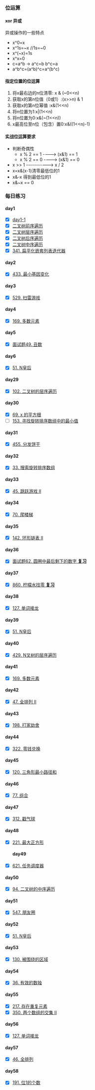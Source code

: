 ### 位运算

#### xor 异或
异或操作的一些特点
- x^0=x
- x^1s=~x //1s=~0
- x^(~x)=1s
- x^x=0
- c=a^b -> a^c=b b^c=a
- a^b^c=(a^b)^c=a^(b^c)

#### 指定位置的位运算
1. 将x最右边的n位清零: x & (~0<<n)
2. 获取x的第n位值（0或1）:(x>>n) & 1
3. 获取x的第n位幂值 :x&(1<<n)
4. 将n位置为1:x|(1<<n)
5. 将n位置为0:x&(~(1<<n))
6. x最高位至n位（包含）置0:x&((1<<n)-1)
#### 实战位运算要求
- 判断奇偶性
    - x % 2 == 1 ----> (x&1) == 1
    - x % 2 == 0 ----> (x&1) == 0
- x >> 1 -----------> x / 2
- x=x&(x-1)清零最低位的1
- x&-x 得到最低位的1
- x&~x == 0
### 每日练习

#### day1

- [x] [day1-1](https://leetcode-cn.com/problems/climbing-stairs/)
- [x] [二叉树前序遍历](https://leetcode-cn.com/problems/binary-tree-preorder-traversal/)
- [x] [二叉树层序遍历](https://leetcode-cn.com/problems/binary-tree-level-order-traversal/)
- [x] [二叉树后序遍历](https://leetcode-cn.com/problems/binary-tree-postorder-traversal/)
- [x] [二叉树中序遍历](https://leetcode-cn.com/problems/binary-tree-inorder-traversal/)
- [x] [341. 扁平化嵌套列表迭代器](https://leetcode-cn.com/problems/flatten-nested-list-iterator/)

#### day2

- [x] [433. 最小基因变化](https://leetcode-cn.com/problems/minimum-genetic-mutation/)

#### day3
- [x] [529. 扫雷游戏](https://leetcode-cn.com/problems/minesweeper/description/)

#### day4
- [x] [169. 多数元素](https://leetcode-cn.com/problems/majority-element/description/)

#### day5
- [x] [面试题49. 丑数](https://leetcode-cn.com/problems/chou-shu-lcof/)

#### day6
- [x] [51. N皇后](https://leetcode-cn.com/problems/n-queens/)

#### day29
- [x] [102. 二叉树的层序遍历](https://leetcode-cn.com/problems/binary-tree-level-order-traversal/#/description)

#### day30
- [x] [69. x 的平方根](https://leetcode-cn.com/problems/sqrtx/)
- [ ] [153. 寻找旋转排序数组中的最小值](https://leetcode-cn.com/problems/find-minimum-in-rotated-sorted-array/)

#### day31
- [x] [455. 分发饼干](https://leetcode-cn.com/problems/assign-cookies/description/)

#### day32
- [x] [33. 搜索旋转排序数组](https://leetcode-cn.com/problems/search-in-rotated-sorted-array/)

#### day33
- [x] [45. 跳跃游戏 II](https://leetcode-cn.com/problems/search-in-rotated-sorted-array/)
  
#### day34
- [x] [70. 爬楼梯](https://leetcode-cn.com/problems/climbing-stairs/)
  
#### day35
- [x] [142. 环形链表 II](https://leetcode.com/problems/linked-list-cycle-ii/)
  
#### day36
- [x] [面试题62. 圆圈中最后剩下的数字 **复习**](https://leetcode-cn.com/problems/yuan-quan-zhong-zui-hou-sheng-xia-de-shu-zi-lcof/)

#### day37
- [x] [860. 柠檬水找零 **复习**](https://leetcode-cn.com/problems/lemonade-change/description/)

#### day38
- [x] [127. 单词接龙](https://leetcode-cn.com/problems/word-ladder/description/)

#### day39
- [x] [51. N皇后](https://leetcode-cn.com/problems/n-queens/)

#### day40
- [x] [429. N叉树的层序遍历](https://leetcode-cn.com/problems/n-ary-tree-level-order-traversal/)

#### day41
- [x] [169. 多数元素](https://leetcode-cn.com/problems/majority-element/description/)

#### day42
- [x] [47. 全排列 II](https://leetcode-cn.com/problems/permutations-ii/)

#### day43
- [x] [198. 打家劫舍](https://leetcode-cn.com/problems/house-robber/)

#### day44
- [x] [322. 零钱兑换](https://leetcode-cn.com/problems/coin-change/)

#### day45
- [x] [120. 三角形最小路径和](https://leetcode-cn.com/problems/triangle/)

#### day46
- [x] [77. 组合](https://leetcode-cn.com/problems/combinations/)

#### day47
- [x] [312. 戳气球](https://leetcode-cn.com/problems/burst-balloons/)

#### day48
- [x] [221. 最大正方形](https://leetcode-cn.com/problems/maximal-square/)

  #### day49
- [x] [621. 任务调度器](https://leetcode-cn.com/problems/task-scheduler/)

#### day50
- [x] [94. 二叉树的中序遍历](https://leetcode-cn.com/problems/binary-tree-inorder-traversal/)

#### day51
- [x] [547. 朋友圈](https://leetcode-cn.com/problems/friend-circles/)


#### day52
- [x] [51. N皇后](https://leetcode-cn.com/problems/n-queens/)

#### day53
- [x] [130. 被围绕的区域](https://leetcode-cn.com/problems/surrounded-regions/)

#### day54
- [x] [36. 有效的数独](https://leetcode-cn.com/problems/valid-sudoku/description/)

#### day55
- [x] [217. 存在重复元素](https://leetcode-cn.com/problems/contains-duplicate/)
- [x] [350. 两个数组的交集 II](https://leetcode-cn.com/problems/intersection-of-two-arrays-ii/)

#### day56
- [x] [127. 单词接龙](https://leetcode-cn.com/problems/word-ladder/)

#### day57
- [x] [46. 全排列](https://leetcode-cn.com/problems/permutations/)

#### day58
- [x] [191. 位1的个数](https://leetcode-cn.com/problems/number-of-1-bits/)